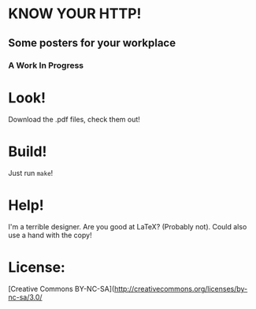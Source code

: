 # KNOW YOUR HTTP!
## Some posters for your workplace
### A Work In Progress

# Look!

Download the .pdf files, check them out!

# Build!

Just run `make`!

# Help!

I'm a terrible designer. Are you good at LaTeX? (Probably not). Could also use
a hand with the copy!

# License:

[Creative Commons BY-NC-SA](http://creativecommons.org/licenses/by-nc-sa/3.0/
